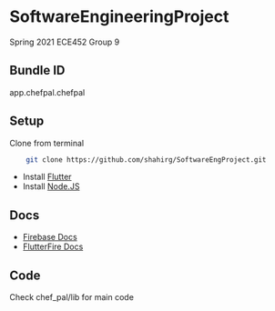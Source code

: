 # SoftwareEngineeringProject

Spring 2021 ECE452 Group 9

## Bundle ID

app.chefpal.chefpal

## Setup

Clone from terminal

```bash
    git clone https://github.com/shahirg/SoftwareEngProject.git
```

<ul>
    <li>Install <a href = "https://flutter.dev/docs/get-started/install">Flutter</a></li>
    <li>Install <a href = "https://nodejs.org/en/download/">Node.JS</a></li>
</ul>

## Docs

<ul>
    <li><a href = "https://firebase.google.com/docs">Firebase Docs</a></li>
    <li><a href = "https://firebase.flutter.dev/">FlutterFire Docs</a></li>
</ul>

## Code

Check chef_pal/lib for main code
